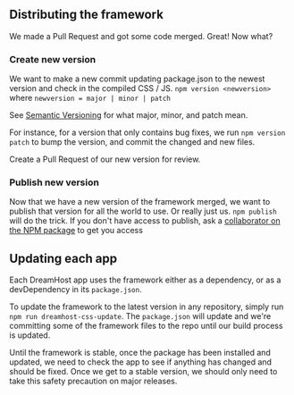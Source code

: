 ## Distributing the framework
We made a Pull Request and got some code merged. Great! Now what?

### Create new version
We want to make a new commit updating package.json to the newest version and check in the compiled CSS / JS.
`npm version <newversion>` where `newversion = major | minor | patch`

See [Semantic Versioning](http://semver.org) for what major, minor, and patch mean.

For instance, for a version that only contains bug fixes, we run `npm version patch` to bump the version, and commit the changed and new files.

Create a Pull Request of our new version for review.

### Publish new version
Now that we have a new version of the framework merged, we want to publish that version for all the world to use. Or really just us. `npm publish` will do the trick. If you don't have access to publish, ask a [collaborator on the NPM package](https://www.npmjs.com/package/dreamhost-css/access) to get you access

## Updating each app
Each DreamHost app uses the framework either as a dependency, or as a devDependency in its `package.json`.

To update the framework to the latest version in any repository, simply run `npm run dreamhost-css-update`. The `package.json` will update and we're committing some of the framework files to the repo until our build process is updated.

Until the framework is stable, once the package has been installed and updated, we need to check the app to see if anything has changed and should be fixed. Once we get to a stable version, we should only need to take this safety precaution on major releases.
